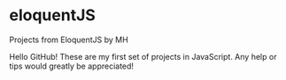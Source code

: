 # eloquentJS
Projects from EloquentJS by MH

Hello GitHub!
These are my first set of projects in JavaScript. 
Any help or tips would greatly be appreciated!
